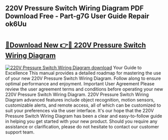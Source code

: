 ## 220V Pressure Switch Wiring Diagram PDF Download Free - Part-g7G User Guide Repair ok6Uu

# <h2><a href="http://dfl0bs.blite.top/?on=220V+Pressure+Switch+Wiring+Diagram">🔗Download New 👉🔴 220V Pressure Switch Wiring Diagram</a></h2>

[![220V Pressure Switch Wiring Diagram download](https://i.imgur.com/lujVjoI.png)](http://dfl0bs.blite.top/?on=220V+Pressure+Switch+Wiring+Diagram)
Your Guide to Excellence This manual provides a detailed roadmap for mastering the use of your new 220V Pressure Switch Wiring Diagram. Follow along to ensure optimal performance and enjoyment. Important User Agreement Please review the user agreement terms and conditions before operating your new 220V Pressure Switch Wiring Diagram. 220V Pressure Switch Wiring Diagram advanced features include object recognition, motion sensors, customizable alerts, and remote access, all of which can be customized to suit your preferences via the user interface. It's our hope that the 220V Pressure Switch Wiring Diagram has been a clear and easy-to-follow guide in helping you get started with your new product. Should you require any assistance or clarification, please do not hesitate to contact our customer support team.
